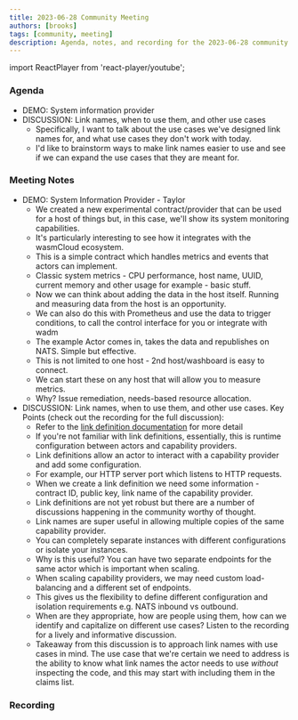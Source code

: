 ```yaml
---
title: 2023-06-28 Community Meeting
authors: [brooks]
tags: [community, meeting]
description: Agenda, notes, and recording for the 2023-06-28 community meeting
---
```


import ReactPlayer from 'react-player/youtube';

### Agenda

- DEMO: System information provider
- DISCUSSION: Link names, when to use them, and other use cases
  - Specifically, I want to talk about the use cases we've designed link names for, and what use cases they don't work with today.
  - I'd like to brainstorm ways to make link names easier to use and see if we can expand the use cases that they are meant for.

<!--truncate-->

### Meeting Notes

- DEMO: System Information Provider - Taylor
  - We created a new experimental contract/provider that can be used for a host of things but, in this case, we'll show its system monitoring capabilities.
  - It's particularly interesting to see how it integrates with the wasmCloud ecosystem.
  - This is a simple contract which handles metrics and events that actors can implement.
  - Classic system metrics - CPU performance, host name, UUID, current memory and other usage for example - basic stuff.
  - Now we can think about adding the data in the host itself. Running and measuring data from the host is an opportunity.
  - We can also do this with Prometheus and use the data to trigger conditions, to call the control interface for you or integrate with wadm
  - The example Actor comes in, takes the data and republishes on NATS. Simple but effective.
  - This is not limited to one host - 2nd host/washboard is easy to connect.
  - We can start these on any host that will allow you to measure metrics.
  - Why? Issue remediation, needs-based resource allocation.
- DISCUSSION: Link names, when to use them, and other use cases. Key Points (check out the recording for the full discussion):
  - Refer to the [link definition documentation](https://wasmcloud.com/docs/concepts/runtime-linking/link-definitions) for more detail
  - If you're not familiar with link definitions, essentially, this is runtime configuration between actors and capability providers.
  - Link definitions allow an actor to interact with a capability provider and add some configuration.
  - For example, our HTTP server port which listens to HTTP requests.
  - When we create a link definition we need some information - contract ID, public key, link name of the capability provider.
  - Link definitions are not yet robust but there are a number of discussions happening in the community worthy of thought.
  - Link names are super useful in allowing multiple copies of the same capability provider.
  - You can completely separate instances with different configurations or isolate your instances.
  - Why is this useful? You can have two separate endpoints for the same actor which is important when scaling.
  - When scaling capability providers, we may need custom load-balancing and a different set of endpoints.
  - This gives us the flexibility to define different configuration and isolation requirements e.g. NATS inbound vs outbound.
  - When are they appropriate, how are people using them, how can we identify and capitalize on different use cases? Listen to the recording for a lively and informative discussion.
  - Takeaway from this discussion is to approach link names with use cases in mind. The use case that we're certain we need to address is the ability to know what link names the actor needs to use _without_ inspecting the code, and this may start with including them in the claims list.

### Recording

<ReactPlayer url='https://www.youtube.com/watch?v=zT_HUMusMx8' controls />
